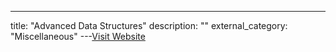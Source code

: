 ---
title: "Advanced Data Structures"
description: ""
external_category: "Miscellaneous"
---[Visit Website](https://www.youtube.com/playlist?list=PLN-ShipRKQ0h6jIphD381pHdQtj_APRM8)

